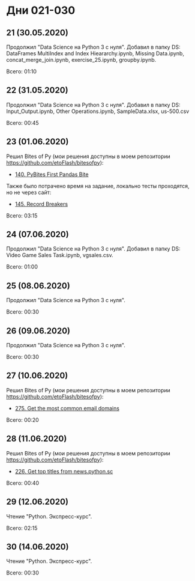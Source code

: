 # Дни 021-030

## 21 (30.05.2020)

Продолжил "Data Science на Python 3 с нуля". Добавил в папку DS: DataFrames MultiIndex and Index Hieararchy.ipynb, Missing Data.ipynb, concat_merge_join.ipynb, exercise_25.ipynb, groupby.ipynb.

Всего: 01:10

## 22 (31.05.2020)

Продолжил "Data Science на Python 3 с нуля". Добавил в папку DS: Input_Output.ipynb, Other Operations.ipynb, SampleData.xlsx, us-500.csv

Всего: 00:45

## 23 (01.06.2020)

Решил Bites of Py (мои решения доступны в моем репозитории https://github.com/etoFlash/bitesofpy):

* [140. PyBites First Pandas Bite](https://codechalleng.es/bites/140/)

Также было потрачено время на задание, локально тесты проходятся, но не через сайт:
* [145. Record Breakers](https://codechalleng.es/bites/145/)

Всего: 03:15

## 24 (07.06.2020)

Продолжил "Data Science на Python 3 с нуля". Добавил в папку DS: Video Game Sales Task.ipynb, vgsales.csv.

Всего: 01:00

## 25 (08.06.2020)

Продолжил "Data Science на Python 3 с нуля".

Всего: 00:30

## 26 (09.06.2020)

Продолжил "Data Science на Python 3 с нуля".

Всего: 00:30


## 27 (10.06.2020)

Решил Bites of Py (мои решения доступны в моем репозитории https://github.com/etoFlash/bitesofpy):

* [275. Get the most common email domains](https://codechalleng.es/bites/275/)

Всего: 00:20

## 28 (11.06.2020)

Решил Bites of Py (мои решения доступны в моем репозитории https://github.com/etoFlash/bitesofpy):

* [226. Get top titles from news.python.sc ](https://codechalleng.es/bites/226/)

Всего: 00:40


## 29 (12.06.2020)

Чтение "Python. Экспресс-курс".

Всего: 02:15

## 30 (14.06.2020)

Чтение "Python. Экспресс-курс".

Всего: 00:30

